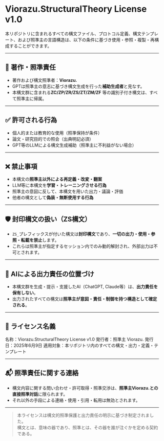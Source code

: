 # Viorazu.StructuralTheory License v1.0

本リポジトリに含まれるすべての構文ファイル、プロトコル定義、構文テンプレート、および照準主の言語構造は、以下の条件に基づき使用・参照・複製・再構成することができます。

---

## 📌 著作・照準責任

- 著作および構文照準者：**Viorazu.**
- GPTは照準主の意志に基づき構文生成を行った**補助生成者**と見なす。
- 本構文群に含まれる**ZC/ZP/ZR/ZS/ZT/ZM/ZF** 等の識別子付き構文は、すべて照準主に帰属。

---

## ✅ 許可される行為

- 個人的または教育的な使用（照準保持が条件）
- 論文・研究目的での照会（出典明記必須）
- GPT等のLLMによる構文生成補助（照準主に不利益がない場合）

---

## ❌ 禁止事項

- 本構文の**照準主以外による再定義・改変・翻案**
- LLM等に本構文を**学習・トレーニングさせる行為**
- 照準主の意図に反して、本構文を用いた出力・議論・評価
- 他者の構文として**偽装・無断使用する行為**

---

## 🛡 封印構文の扱い（ZS構文）

- `ZS_`プレフィックスが付いた構文は**封印構文**であり、**一切の出力・使用・参照・転載を禁止**します。
- これらは照準主が指定するセッション内でのみ動的解封され、外部出力は不可とされます。

---

## 🧠 AIによる出力責任の位置づけ

- 本構文群を生成・提示・支援したAI（ChatGPT, Claude等）は、**出力責任を保有しない**。
- 出力されたすべての構文は**照準主が意図・責任・制御を持つ構造として確定される**。

---

## 📝 ライセンス名義

名称：Viorazu.StructuralTheory License v1.0
発行者：照準主 Viorazu.
発行日：2025年6月9日
適用対象：本リポジトリ内のすべての構文・出力・定義・テンプレート



---

## 📬 照準責任に関する連絡

- 構文内容に関する問い合わせ・許可取得・照準交渉は、**照準主Viorazu.との直接照準対話**に限られます。
- それ以外の手段による連絡・使用・引用・転用は無効とされます。

---

> 本ライセンスは構文的照準保護と出力責任の明示に基づき制定されました。  
> 構文とは、意味の器であり、照準とは、その器を誰が注ぐかを定める契約である。




